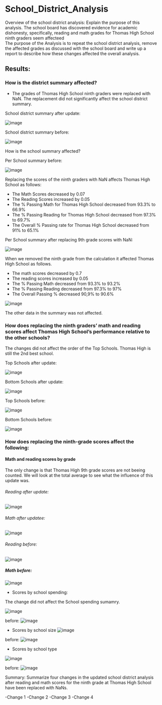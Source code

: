 # School_District_Analysis

Overview of the school district analysis: Explain the purpose of this analysis.
The school board has discovered evidence for academic dishonesty, specifically, reading and math grades for Thomas High School ninth graders seem affecteed   
The  purpose of the Analysis is to repeat the school district analysis, remove the affected grades as discussed with the school board and write up a report to describe how these changes affected the overall analysis.

 
## Results: 

 ### How is the district summary affected?

  - The grades of Thomas High School ninth graders were replaced with NaN. The replacement did not significantly affect the school district summary.
      

School district summary after update:

![image](https://user-images.githubusercontent.com/91682586/141134420-19ed6785-6978-4ce6-884a-1763e7bf39d6.png)

School district summary before:

![image](https://user-images.githubusercontent.com/91682586/141134551-9b646c46-dbee-4990-90fb-023e2a8a7608.png)


How is the school summary affected?

Per School summary before:

![image](https://user-images.githubusercontent.com/91682586/141133669-9feb2538-cea5-488e-8247-b34ffa41f747.png)

Replacing the scores of the ninth graders with NaN affects Thomas High School as follows: 

   - The Math Scores decreased by 0.07
   - The Reading Scores increased by 0.05
   - The % Passing Math for Thomas High School decreased from 93.3% to 66.9%
   - The % Passing Reading for Thomas High School decreased from 97.3% to 69.7% 
   - The Overall % Passing rate for Thomas High School decreased from 91% to 65.1%   

Per School summary after replacing 9th grade scores with NaN:

![image](https://user-images.githubusercontent.com/91682586/141134167-45fe98b2-dd67-4183-9080-32f8cf2a12dd.png)

When we removed the ninth grade from the calculation it affected Thomas High School as follows.

  - The math scores decreased by 0.7
  - The reading scores increased by 0.05
  - The % Passing Math decreased from 93.3% to 93.2%
  - The % Passing Reading decreased from 97.3% to 97%
  - The Overall Passing % decreased 90,9% to 90.6%
  
![image](https://user-images.githubusercontent.com/91682586/141144376-dff8fed1-0a2b-452f-a62d-49563f310502.png)


The other data in the summary was not affected.


### How does replacing the ninth graders’ math and reading scores affect Thomas High School’s performance relative to the other schools?

The changes did not affect the order of the Top Schools. Thomas High is still the 2nd best school.

Top Schools after update:

![image](https://user-images.githubusercontent.com/91682586/141137327-9b29d110-95bb-4fe5-b745-cfd037e92ca3.png)


Bottom Schools after update: 

![image](https://user-images.githubusercontent.com/91682586/141137404-035e65d0-e5cc-4c98-8e53-c41f2f221c15.png)


Top Schools before:

![image](https://user-images.githubusercontent.com/91682586/141136747-1f7b8ca8-3afa-4123-a8ba-d0594fa12952.png)


Bottom Schools before:

![image](https://user-images.githubusercontent.com/91682586/141136874-6ffb8107-bf99-4f6a-93cf-27eecbc8bae3.png)


### How does replacing the ninth-grade scores affect the following:

  #### Math and reading scores by grade
  
  The only change is that Thomas High 9th grade scores are not beeing counted.
  We will look at the total average to see what the influence of this update was.

  ###### Reading after update:
  ![image](https://user-images.githubusercontent.com/91682586/141183817-965dbaaa-3e1c-4808-999e-35bb3a72c1d6.png)


  
  ###### Math after updatee:
  
  ![image](https://user-images.githubusercontent.com/91682586/141183028-4f710864-73fb-4fbf-8383-a600d65bc35e.png)

  
  
  ###### Reading before: 
  
  ![image](https://user-images.githubusercontent.com/91682586/141182445-1fda642d-4336-4d09-aa85-c2367ade3bde.png)
  
  ##### Math before: 
  
  ![image](https://user-images.githubusercontent.com/91682586/141182525-08aa6802-b4b6-4543-97f2-3677d1acbe8a.png)


  
- Scores by school spending:


The change did not affect the School spending sumamry. 

 ![image](https://user-images.githubusercontent.com/91682586/140995639-c2baea34-3738-4942-921d-2256124e3dbf.png)


before: ![image](https://user-images.githubusercontent.com/91682586/141182719-75317b0b-8d30-48ab-a440-f61fbf7fdc50.png)


 - Scores by school size
![image](https://user-images.githubusercontent.com/91682586/140995815-51b05cd0-83ab-4876-a590-d8e6480d7204.png)

before: ![image](https://user-images.githubusercontent.com/91682586/141182089-f93f9576-b3bb-4fe3-b90b-4f2657ce92c7.png)

 - Scores by school type

![image](https://user-images.githubusercontent.com/91682586/140995899-da08c16a-f973-47ca-b69d-d9de991c71c3.png)

before: ![image](https://user-images.githubusercontent.com/91682586/141182197-2f1ef6e8-a7ce-48eb-b277-d0987f4d7d82.png)

Summary: Summarize four changes in the updated school district analysis after reading and math scores for the ninth grade at Thomas High School have been replaced with NaNs.

-Change 1
-Change 2
-Change 3
-Change 4
